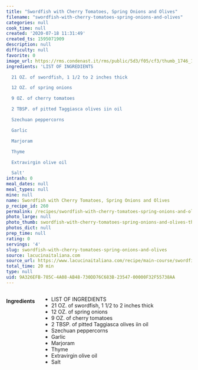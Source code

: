 ```yaml
---
title: "Swordfish with Cherry Tomatoes, Spring Onions and Olives"
filename: "swordfish-with-cherry-tomatoes-spring-onions-and-olives"
categories: null
cook_time: null
created: '2020-07-18 11:31:49'
created_ts: 1595071909
description: null
difficulty: null
favorite: 0
image_url: https://rms.condenast.it/rms/public/5d3/f05/cf3/thumb_1746_1200_670_0_0_auto.jpg
ingredients: 'LIST OF INGREDIENTS

  21 OZ. of swordfish, 1 1/2 to 2 inches thick

  12 OZ. of spring onions

  9 OZ. of cherry tomatoes

  2 TBSP. of pitted Taggiasca olives iin oil

  Szechuan peppercorns

  Garlic

  Marjoram

  Thyme

  Extravirgin olive oil

  Salt'
intrash: 0
meal_dates: null
meal_types: null
mine: null
name: Swordfish with Cherry Tomatoes, Spring Onions and Olives
p_recipe_id: 260
permalink: /recipes/swordfish-with-cherry-tomatoes-spring-onions-and-olives
photo_large: null
photo_thumb: swordfish-with-cherry-tomatoes-spring-onions-and-olives-thumb.jpg
photos_dict: null
prep_time: null
rating: 0
servings: '4'
slug: swordfish-with-cherry-tomatoes-spring-onions-and-olives
source: lacucinaitaliana.com
source_url: https://www.lacucinaitaliana.com/recipe/main-course/swordfish-with-cherry-tomatoes-spring-onions-and-olives
total_time: 20 min
type: null
uid: 9A326EFB-785C-4A08-AB48-730DD76C683B-23547-00000F32F55738AA
---
```

<div class="large-8 medium-7 columns" id="writeup">	</div><!-- #writeup -->
</div><!-- #row-one -->
<div class="row" id="row-two">	<div class="medium-4 small-5 columns" id="ingredients"><h4>Ingredients</h4><div class="box box-ingredients content"><ul>
<li>LIST OF INGREDIENTS</li>
<li>21 OZ. of swordfish, 1 1/2 to 2 inches thick</li>
<li>12 OZ. of spring onions</li>
<li>9 OZ. of cherry tomatoes</li>
<li>2 TBSP. of pitted Taggiasca olives iin oil</li>
<li>Szechuan peppercorns</li>
<li>Garlic</li>
<li>Marjoram</li>
<li>Thyme</li>
<li>Extravirgin olive oil</li>
<li>Salt</li>
</ul>
</div>	</div>	<div class="medium-6 small-7 columns" id="directions">	</div>